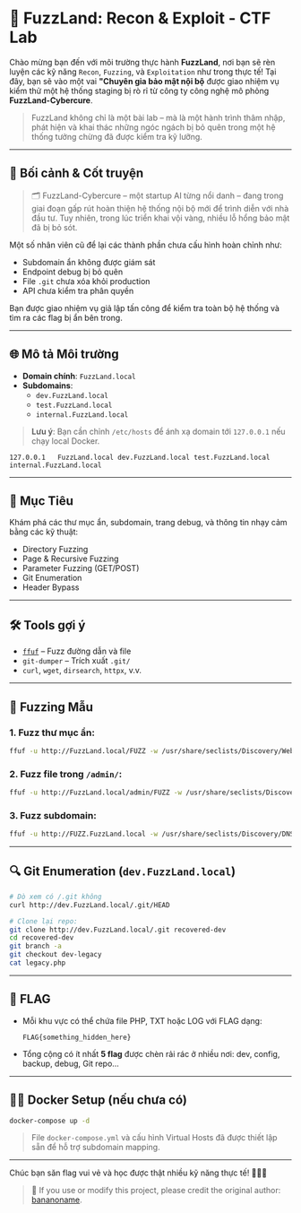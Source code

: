 ﻿# 🧪 FuzzLand: Recon & Exploit - CTF Lab

Chào mừng bạn đến với môi trường thực hành **FuzzLand**, nơi bạn sẽ rèn luyện các kỹ năng `Recon`, `Fuzzing`, và `Exploitation` như trong thực tế!
Tại đây, bạn sẽ vào một vai **"Chuyên gia bảo mật nội bộ** được giao nhiệm vụ kiểm thử một hệ thống staging bị rò rỉ từ công ty công nghệ mô phỏng **FuzzLand-Cybercure**.

> FuzzLand không chỉ là một bài lab – mà là một hành trình thâm nhập, phát hiện và khai thác những ngóc ngách bị bỏ quên trong một hệ thống tưởng chừng đã được kiểm tra kỹ lưỡng.
---
## 🧠 Bối cảnh & Cốt truyện

> 🗂️ FuzzLand-Cybercure – một startup AI từng nổi danh – đang trong giai đoạn gấp rút hoàn thiện hệ thống nội bộ mới để trình diễn với nhà đầu tư. Tuy nhiên, trong lúc triển khai vội vàng, nhiều lỗ hổng bảo mật đã bị bỏ sót.

Một số nhân viên cũ để lại các thành phần chưa cấu hình hoàn chỉnh như:
- Subdomain ẩn không được giám sát
- Endpoint debug bị bỏ quên
- File `.git` chưa xóa khỏi production
- API chưa kiểm tra phân quyền

Bạn được giao nhiệm vụ giả lập tấn công để kiểm tra toàn bộ hệ thống và tìm ra các flag bị ẩn bên trong.

---

## 🌐 Mô tả Môi trường

- **Domain chính**: `FuzzLand.local`
- **Subdomains**: 
  - `dev.FuzzLand.local`
  - `test.FuzzLand.local`
  - `internal.FuzzLand.local`

> **Lưu ý**: Bạn cần chỉnh `/etc/hosts` để ánh xạ domain tới `127.0.0.1` nếu chạy local Docker.

```
127.0.0.1   FuzzLand.local dev.FuzzLand.local test.FuzzLand.local internal.FuzzLand.local
```

---

## 🎯 Mục Tiêu

Khám phá các thư mục ẩn, subdomain, trang debug, và thông tin nhạy cảm bằng các kỹ thuật:

- Directory Fuzzing
- Page & Recursive Fuzzing
- Parameter Fuzzing (GET/POST)
- Git Enumeration
- Header Bypass

---

## 🛠 Tools gợi ý

- [`ffuf`](https://github.com/ffuf/ffuf) – Fuzz đường dẫn và file
- `git-dumper` – Trích xuất `.git/`
- `curl`, `wget`, `dirsearch`, `httpx`, v.v.

---

## 📁 Fuzzing Mẫu

### 1. Fuzz thư mục ẩn:

```bash
ffuf -u http://FuzzLand.local/FUZZ -w /usr/share/seclists/Discovery/Web-Content/directory-list-2.3-medium.txt -mc all
```

### 2. Fuzz file trong `/admin/`:

```bash
ffuf -u http://FuzzLand.local/admin/FUZZ -w /usr/share/seclists/Discovery/Web-Content/common.txt -mc all
```

### 3. Fuzz subdomain:

```bash
ffuf -u http://FUZZ.FuzzLand.local -w /usr/share/seclists/Discovery/DNS/subdomains-top1million-110000.txt -H "Host: FUZZ.FuzzLand.local" -fs 0
```

---

## 🔍 Git Enumeration (`dev.FuzzLand.local`)

```bash
# Dò xem có /.git không
curl http://dev.FuzzLand.local/.git/HEAD

# Clone lại repo:
git clone http://dev.FuzzLand.local/.git recovered-dev
cd recovered-dev
git branch -a
git checkout dev-legacy
cat legacy.php
```

---

## 🚩 FLAG

- Mỗi khu vực có thể chứa file PHP, TXT hoặc LOG với FLAG dạng:
  ```
  FLAG{something_hidden_here}
  ```

- Tổng cộng có ít nhất **5 flag** được chèn rải rác ở nhiều nơi: dev, config, backup, debug, Git repo...

---

## 👨‍💻 Docker Setup (nếu chưa có)

```bash
docker-compose up -d
```

> File `docker-compose.yml` và cấu hình Virtual Hosts đã được thiết lập sẵn để hỗ trợ subdomain mapping.

---

Chúc bạn săn flag vui vẻ và học được thật nhiều kỹ năng thực tế! 🕵️‍♂️🧠


> 📢 If you use or modify this project, please credit the original author: [bananoname](https://github.com/[your-username]/[repo-name]).
